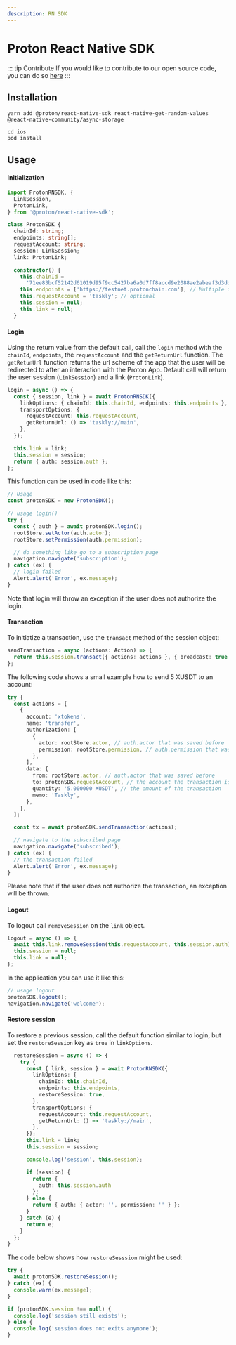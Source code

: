 ```yaml
---
description: RN SDK
---
```


# Proton React Native SDK

::: tip Contribute
If you would like to contribute to our open source code, you can do so [here](https://github.com/ProtonProtocol/proton-web-sdk/tree/master/packages/proton-react-native-sdk)
:::

## Installation

```
yarn add @proton/react-native-sdk react-native-get-random-values @react-native-community/async-storage

cd ios
pod install
```

## Usage

#### Initialization

```ts
import ProtonRNSDK, {
  LinkSession,
  ProtonLink,
} from '@proton/react-native-sdk';

class ProtonSDK {
  chainId: string;
  endpoints: string[];
  requestAccount: string;
  session: LinkSession;
  link: ProtonLink;

  constructor() {
    this.chainId =
      '71ee83bcf52142d61019d95f9cc5427ba6a0d7ff8accd9e2088ae2abeaf3d3dd';
    this.endpoints = ['https://testnet.protonchain.com']; // Multiple for fault tolerance
    this.requestAccount = 'taskly'; // optional
    this.session = null;
    this.link = null;
  }
```

#### Login

Using the return value from the default call, call the `login` method with the `chainId`, `endpoints`, the `requestAccount` and the `getReturnUrl` function. The `getRetunUrl` function returns the url scheme of the app that the user will be redirected to after an interaction with the Proton App. Default call will return the user session (`LinkSession`) and a link (`ProtonLink`).

```ts
login = async () => {
  const { session, link } = await ProtonRNSDK({
    linkOptions: { chainId: this.chainId, endpoints: this.endpoints },
    transportOptions: {
      requestAccount: this.requestAccount,
      getReturnUrl: () => 'taskly://main',
    },
  });

  this.link = link;
  this.session = session;
  return { auth: session.auth };
};
```

This function can be used in code like this:

```ts
// Usage
const protonSDK = new ProtonSDK();

// usage login()
try {
  const { auth } = await protonSDK.login();
  rootStore.setActor(auth.actor);
  rootStore.setPermission(auth.permission);

  // do something like go to a subscription page
  navigation.navigate('subscription');
} catch (ex) {
  // login failed
  Alert.alert('Error', ex.message);
}
```

Note that login will throw an exception if the user does not authorize the login.

#### Transaction

To initiatize a transaction, use the `transact` method of the session object:

```ts
sendTransaction = async (actions: Action) => {
  return this.session.transact({ actions: actions }, { broadcast: true });
};
```

The following code shows a small example how to send 5 XUSDT to an account:

```ts
try {
  const actions = [
    {
      account: 'xtokens',
      name: 'transfer',
      authorization: [
        {
          actor: rootStore.actor, // auth.actor that was saved before
          permission: rootStore.permission, // auth.permission that was saved before
        },
      ],
      data: {
        from: rootStore.actor, // auth.actor that was saved before
        to: protonSDK.requestAccount, // the account the transaction is send to
        quantity: '5.000000 XUSDT', // the amount of the transaction
        memo: 'Taskly',
      },
    },
  ];

  const tx = await protonSDK.sendTransaction(actions);

  // navigate to the subscribed page
  navigation.navigate('subscribed');
} catch (ex) {
  // the transaction failed
  Alert.alert('Error', ex.message);
}
```

Please note that if the user does not authorize the transaction, an exception will be thrown.

#### Logout

To logout call `removeSession` on the `link` object.

```ts
logout = async () => {
  await this.link.removeSession(this.requestAccount, this.session.auth);
  this.session = null;
  this.link = null;
};
```

In the application you can use it like this:

```ts
// usage logout
protonSDK.logout();
navigation.navigate('welcome');
```

#### Restore session

To restore a previous session, call the default function similar to login, but set the `restoreSession` key as `true` in `linkOptions`.

```ts
  restoreSession = async () => {
    try {
      const { link, session } = await ProtonRNSDK({
        linkOptions: {
          chainId: this.chainId,
          endpoints: this.endpoints,
          restoreSession: true,
        },
        transportOptions: {
          requestAccount: this.requestAccount,
          getReturnUrl: () => 'taskly://main',
        },
      });
      this.link = link;
      this.session = session;

      console.log('session', this.session);

      if (session) {
        return {
          auth: this.session.auth
        };
      } else {
        return { auth: { actor: '', permission: '' } };
      }
    } catch (e) {
      return e;
    }
  };
}
```

The code below shows how `restoreSesssion` might be used:

```ts
try {
  await protonSDK.restoreSession();
} catch (ex) {
  console.warn(ex.message);
}

if (protonSDK.session !== null) {
  console.log('session still exists');
} else {
  console.log('session does not exits anymore');
}
```